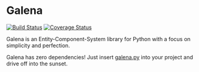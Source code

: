 # Galena

[![Build Status](https://travis-ci.org/Remolten/galena.svg?branch=master)](https://travis-ci.org/Remolten/galena)
[![Coverage Status](https://coveralls.io/repos/github/Remolten/galena/badge.svg?branch=master)](https://coveralls.io/github/Remolten/galena?branch=master)

Galena is an Entity-Component-System library for Python with a focus on simplicity and perfection.

Galena has zero dependencies! Just insert [galena.py](galena.py) into your project and drive off into the sunset.

